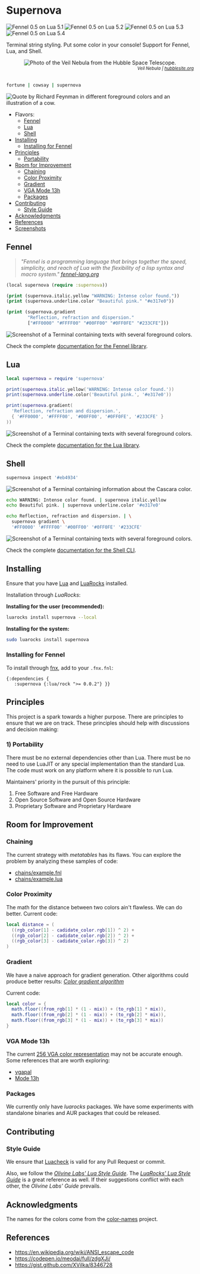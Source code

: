 # Supernova

![Fennel 0.5 on Lua 5.1](https://github.com/gbaptista/supernova/workflows/Fennel%200.5%20on%20Lua%205.1/badge.svg) ![Fennel 0.5 on Lua 5.2](https://github.com/gbaptista/supernova/workflows/Fennel%200.5%20on%20Lua%205.2/badge.svg) ![Fennel 0.5 on Lua 5.3](https://github.com/gbaptista/supernova/workflows/Fennel%200.5%20on%20Lua%205.3/badge.svg) ![Fennel 0.5 on Lua 5.4](https://github.com/gbaptista/supernova/workflows/Fennel%200.5%20on%20Lua%205.4/badge.svg)

Terminal string styling. Put some color in your console! Support for Fennel, Lua, and Shell.

<div align="center">
  <img alt="Photo of the Veil Nebula from the Hubble Space Telescope." src="https://github.com/gbaptista/supernova/blob/main/images/header.png">
</div>
<div align="right">
  <small><em>
    Veil Nebula | <a href="https://hubblesite.org/contents/media/images/2007/30/2167-Image.html">hubblesite.org</a>
  </em></small>
  <br><br>
</div>

```bash
fortune | cowsay | supernova
```

![Quote by Richard Feynman in different foreground colors and an illustration of a cow.](https://github.com/gbaptista/supernova/blob/main/images/rainbow.png)

- Flavors:
  - [Fennel](#fennel)
  - [Lua](#lua)
  - [Shell](#shell)
- [Installing](#installing)
  - [Installing for Fennel](#installing-for-fennel)
- [Principles](#principles)
  - [Portability](#1-portability)
- [Room for Improvement](#room-for-improvement)
  - [Chaining](#room-for-improvement)
  - [Color Proximity](#color-proximity)
  - [Gradient](#gradient)
  - [VGA Mode 13h](#vga-mode-13h)
  - [Packages](#packages)
- [Contributing](#contributing)
  - [Style Guide](#style-guide)
- [Acknowledgments](#acknowledgments)
- [References](#references)
- [Screenshots](#screenshots)

## Fennel

> _"Fennel is a programming language that brings together the speed, simplicity, and reach of Lua with the flexibility of a lisp syntax and macro system." [fennel-lang.org](https://fennel-lang.org)_

```clj
(local supernova (require :supernova))

(print (supernova.italic.yellow "WARNING: Intense color found."))
(print (supernova.underline.color "Beautiful pink." "#e317e0"))

(print (supernova.gradient
        "Reflection, refraction and dispersion."
        ["#FF0000" "#FFFF00" "#00FF00" "#0FF0FE" "#233CFE"]))
```

![Screenshot of a Terminal containing texts with several foreground colors.](https://github.com/gbaptista/supernova/blob/main/images/demo.png)

Check the complete [documentation for the Fennel library](https://github.com/gbaptista/supernova/blob/main/README-Fennel.md).

## Lua

```lua
local supernova = require 'supernova'

print(supernova.italic.yellow('WARNING: Intense color found.'))
print(supernova.underline.color('Beautiful pink.', '#e317e0'))

print(supernova.gradient(
  'Reflection, refraction and dispersion.',
  { '#FF0000', '#FFFF00', '#00FF00', '#0FF0FE', '#233CFE' }
))
```

![Screenshot of a Terminal containing texts with several foreground colors.](https://github.com/gbaptista/supernova/blob/main/images/demo.png)

Check the complete [documentation for the Lua library](https://github.com/gbaptista/supernova/blob/main/README-Lua.md).

## Shell

```bash
supernova inspect '#eb4934'
```

![Screenshot of a Terminal containing information about the Cascara color.](https://github.com/gbaptista/supernova/blob/main/images/inspect.png)

```bash
echo WARNING: Intense color found. | supernova italic.yellow
echo Beautiful pink. | supernova underline.color '#e317e0'

echo Reflection, refraction and dispersion. | \
  supernova gradient \
  '#FF0000' '#FFFF00' '#00FF00' '#0FF0FE' '#233CFE'
```

![Screenshot of a Terminal containing texts with several foreground colors.](https://github.com/gbaptista/supernova/blob/main/images/demo.png)

Check the complete [documentation for the Shell CLI](https://github.com/gbaptista/supernova/blob/main/README-Shell.md).

## Installing

Ensure that you have [Lua](https://www.lua.org/start.html) and [LuaRocks](https://github.com/luarocks/luarocks/wiki/Download) installed.

Installation through _LuaRocks_:

**Installing for the user (recommended):**
```bash
luarocks install supernova --local
```

**Installing for the system:**
```bash
sudo luarocks install supernova
```

### Installing for Fennel

To install through [fnx](https://github.com/gbaptista/fnx), add to your `.fnx.fnl`:
```fnl
{:dependencies {
   :supernova {:lua/rock ">= 0.0.2"} }}
```

## Principles

This project is a spark towards a higher purpose. There are principles to ensure that we are on track. These principles should help with discussions and decision making:

### 1) Portability

There must be no external dependencies other than Lua. There must be no need to use LuaJIT or any special implementation than the standard Lua. The code must work on any platform where it is possible to run Lua.

Maintainers' priority in the pursuit of this principle:

1) Free Software and Free Hardware
2) Open Source Software and Open Source Hardware
3) Proprietary Software and Proprietary Hardware

## Room for Improvement

### Chaining

The current strategy with _metatables_ has its flaws. You can explore the problem by analyzing these samples of code:

- [chains/example.fnl](https://git.sr.ht/~gbaptista/shortcodes/tree/main/item/chains/example.fnl)
- [chains/example.lua](https://git.sr.ht/~gbaptista/shortcodes/tree/main/item/chains/example.lua)

### Color Proximity

The math for the distance between two colors ain't flawless. We can do better. Current code:

```lua
local distance = (
  ((rgb_color[1] - cadidate_color.rgb[1]) ^ 2) +
  ((rgb_color[2] - cadidate_color.rgb[2]) ^ 2) +
  ((rgb_color[3] - cadidate_color.rgb[3]) ^ 2)
)
```

### Gradient

We have a naive approach for gradient generation. Other algorithms could produce better results: [_Color gradient algorithm_](https://stackoverflow.com/questions/22607043/color-gradient-algorithm)

Current code:
```lua
local color = {
  math.floor((from_rgb[1] * (1 - mix)) + (to_rgb[1] * mix)),
  math.floor((from_rgb[2] * (1 - mix)) + (to_rgb[2] * mix)),
  math.floor((from_rgb[3] * (1 - mix)) + (to_rgb[3] * mix))
}
```

### VGA Mode 13h

The current [256 VGA color representation](https://github.com/gbaptista/supernova/blob/main/supernova/core/reductor/256_vga.lua) may not be accurate enough. Some references that are worth exploring:
- [vgapal](https://github.com/canidlogic/vgapal)
- [Mode 13h](https://en.wikipedia.org/wiki/Mode_13h)

### Packages

We currently only have _luarocks_ packages. We have some experiments with standalone binaries and AUR packages that could be released.

## Contributing

### Style Guide

We ensure that [Luacheck](https://github.com/mpeterv/luacheck) is valid for any Pull Request or commit.

Also, we follow the [_Olivine Labs' Lua Style Guide_](https://github.com/Olivine-Labs/lua-style-guide). The [_LuaRocks' Lua Style Guide_](https://github.com/luarocks/lua-style-guide) is a great reference as well. If their suggestions conflict with each other, the _Olivine Labs' Guide_ prevails.

## Acknowledgments

The names for the colors come from the [color-names](https://github.com/meodai/color-names) project.


## References
- https://en.wikipedia.org/wiki/ANSI_escape_code
- https://codepen.io/meodai/full/zdgXJj/
- https://gist.github.com/XVilka/8346728
